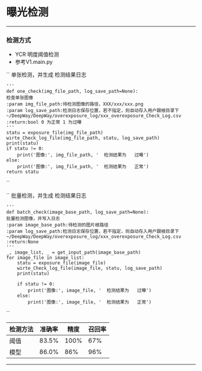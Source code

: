 # 曝光检测

---

### 检测方式

- YCR 明度阈值检测
- 参考V1.main.py

`` 单张检测，并生成 检测结果日志

    '''
    def one_check(img_file_path, log_save_path=None):
    检查单张图像
    :param img_file_path:待检测图像的路径，XXX/xxx/xxx.png
    :param log_save_path:检测日志保存位置，若不指定，则自动存入用户跟根目录下 ~/DeepWay/DeepWay/overexposure_log/xxx_overexposure_Check_Log.csv
    :return:bool 0 为正常 1 为过曝
    '''
    statu = exposure_file(img_file_path)
    wirte_Check_log_file(img_file_path, statu, log_save_path)
    print(statu)
    if statu != 0:
        print('图像:', img_file_path, '  检测结果为   过曝')
    else:
        print('图像:', img_file_path, '  检测结果为   正常')
    return statu

``

`` 批量检测，并生成 检测结果日志

    '''
    def batch_check(image_base_path, log_save_path=None):
    批量检测图像，并写入日志
    :param image_base_path:待检测的图片根路径
    :param log_save_path:检测日志保存位置，若不指定，则自动存入用户跟根目录下 ~/DeepWay/DeepWay/overexposure_log/xxx_overexposure_Check_Log.csv
    :return:None
    '''
    _, image_list, _ = get_input_path(image_base_path)
    for image_file in image_list:
        statu = exposure_file(image_file)
        wirte_Check_log_file(image_file, statu, log_save_path)
        print(statu)

        if statu != 0:
            print('图像:', image_file, '  检测结果为   过曝')
        else:
            print('图像:', image_file, '  检测结果为   正常')

``

| 检测方法 | 准确率   | 精度   |召回率    |
|------|-------|------|-------|
| 阈值   | 83.5% | 100% |67%|
| 模型   | 86.0% | 86%  |96%|

---
